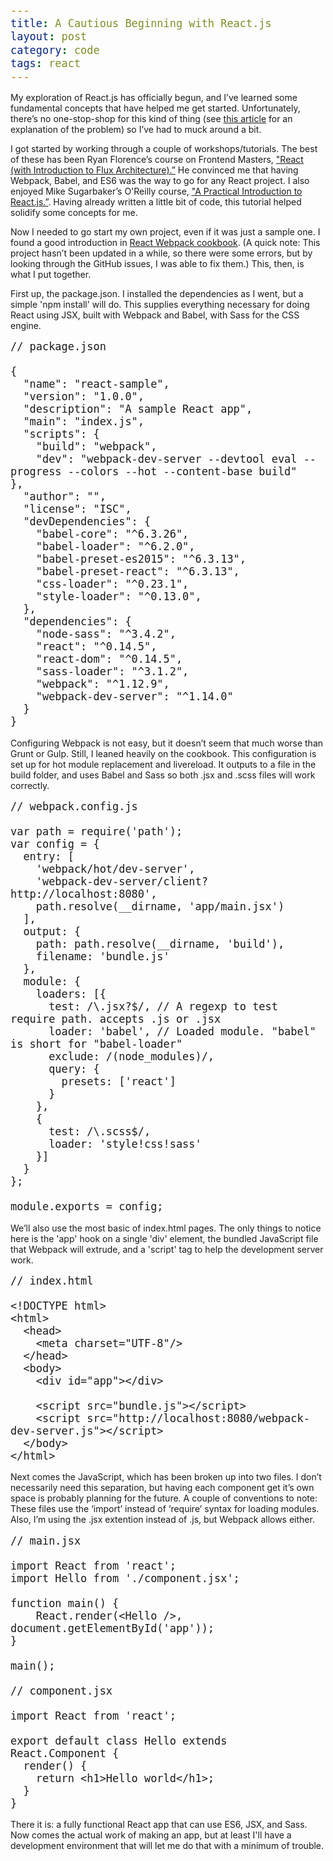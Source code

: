 ```yaml
---
title: A Cautious Beginning with React.js
layout: post
category: code
tags: react
---
```

<style>
  pre, code {
    font-size: 1.1em;
  }
</style>

My exploration of React.js has officially begun, and I’ve learned some fundamental concepts that have helped me get started. Unfortunately, there’s no one-stop-shop for this kind of thing (see [this article](https://medium.com/@ericclemmons/javascript-fatigue-48d4011b6fc4#.vy4ccyn5m) for an explanation of the problem) so I’ve had to muck around a bit.

I got started by working through a couple of workshops/tutorials. The best of these has been Ryan Florence’s course on Frontend Masters, ["React (with Introduction to Flux Architecture).”](https://frontendmasters.com/courses/react/) He convinced me that having Webpack, Babel, and ES6 was the way to go for any React project. I also enjoyed Mike Sugarbaker’s O'Reilly course, ["A Practical Introduction to React.js.”](http://shop.oreilly.com/product/0636920039716.do). Having already written a little bit of code, this tutorial helped solidify some concepts for me.

Now I needed to go start my own project, even if it was just a sample one. I found a good introduction in [React Webpack cookbook](https://christianalfoni.github.io/react-webpack-cookbook/index.html). (A quick note: This project hasn’t been updated in a while, so there were some errors, but by looking through the GitHub issues, I was able to fix them.) This, then, is what I put together.

First up, the package.json. I installed the dependencies as I went, but a simple 'npm install' will do. This supplies everything necessary for doing React using JSX, built with Webpack and Babel, with Sass for the CSS engine. 

~~~
// package.json

{
  "name": "react-sample",
  "version": "1.0.0",
  "description": "A sample React app",
  "main": "index.js",
  "scripts": {
    "build": "webpack",
    "dev": "webpack-dev-server --devtool eval --progress --colors --hot --content-base build"
},
  "author": "",
  "license": "ISC",
  "devDependencies": {
    "babel-core": "^6.3.26",
    "babel-loader": "^6.2.0",
    "babel-preset-es2015": "^6.3.13",
    "babel-preset-react": "^6.3.13",
    "css-loader": "^0.23.1",
    "style-loader": "^0.13.0",
  },
  "dependencies": {
    "node-sass": "^3.4.2",
    "react": "^0.14.5",
    "react-dom": "^0.14.5",
    "sass-loader": "^3.1.2",
    "webpack": "^1.12.9",
    "webpack-dev-server": "^1.14.0"
  }
}
~~~

Configuring Webpack is not easy, but it doesn’t seem that much worse than Grunt or Gulp. Still, I leaned heavily on the cookbook. This configuration is set up for hot module replacement and livereload. It outputs to a file in the build folder, and uses Babel and Sass so both .jsx and .scss files will work correctly.

~~~
// webpack.config.js

var path = require('path');
var config = {
  entry: [
    'webpack/hot/dev-server',
    'webpack-dev-server/client?http://localhost:8080',
    path.resolve(__dirname, 'app/main.jsx')
  ],
  output: {
    path: path.resolve(__dirname, 'build'),
    filename: 'bundle.js'
  },
  module: {
    loaders: [{
      test: /\.jsx?$/, // A regexp to test require path. accepts .js or .jsx
      loader: 'babel', // Loaded module. "babel" is short for "babel-loader"
      exclude: /(node_modules)/,
      query: {
        presets: ['react']
      }
    },
    {
      test: /\.scss$/,
      loader: 'style!css!sass'
    }]
  }
};

module.exports = config;
~~~

We’ll also use the most basic of index.html pages. The only things to notice here is the 'app' hook on a single 'div' element, the bundled JavaScript file that Webpack will extrude, and a 'script' tag to help the development server work.

~~~
// index.html

<!DOCTYPE html>
<html>
  <head>
    <meta charset="UTF-8"/>
  </head>
  <body>
    <div id="app"></div>

    <script src="bundle.js"></script>
    <script src="http://localhost:8080/webpack-dev-server.js"></script>
  </body>
</html>

~~~

Next comes the JavaScript, which has been broken up into two files. I don’t necessarily need this separation, but having each component get it’s own space is probably planning for the future. A couple of conventions to note: These files use the ‘import’ instead of ‘require’ syntax for loading modules. Also, I’m using the .jsx extention instead of .js, but Webpack allows either. 

~~~
// main.jsx

import React from 'react';
import Hello from './component.jsx';

function main() {
    React.render(<Hello />, document.getElementById('app'));
}

main();

// component.jsx

import React from 'react';

export default class Hello extends React.Component {
  render() {
    return <h1>Hello world</h1>;
  }
}
~~~

There it is: a fully functional React app that can use ES6, JSX, and Sass. Now comes the actual work of making an app, but at least I'll have a development environment that will let me do that with a minimum of trouble. 
